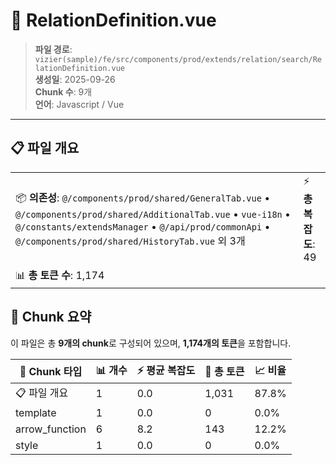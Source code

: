 # 📄 RelationDefinition.vue

> **파일 경로**: `vizier(sample)/fe/src/components/prod/extends/relation/search/RelationDefinition.vue`  
> **생성일**: 2025-09-26  
> **Chunk 수**: 9개  
> **언어**: Javascript / Vue
---





## 📋 파일 개요

| | |
|--|--|
| 📦 **의존성**: `@/components/prod/shared/GeneralTab.vue` • `@/components/prod/shared/AdditionalTab.vue` • `vue-i18n` • `@/constants/extendsManager` • `@/api/prod/commonApi` • `@/components/prod/shared/HistoryTab.vue` 외 3개 | ⚡ **총 복잡도**: 49 |
| 📊 **총 토큰 수**: 1,174 |  |






## 🧩 Chunk 요약

이 파일은 총 **9개의 chunk**로 구성되어 있으며, **1,174개의 토큰**을 포함합니다.

| 🧩 Chunk 타입 | 📊 개수 | ⚡ 평균 복잡도 | 📝 총 토큰 | 📈 비율 |
|---------------|--------|-------------|----------|--------|
| 📋 파일 개요 | 1 | 0.0 | 1,031 | 87.8% |
| template | 1 | 0.0 | 0 | 0.0% |
| arrow_function | 6 | 8.2 | 143 | 12.2% |
| style | 1 | 0.0 | 0 | 0.0% |

